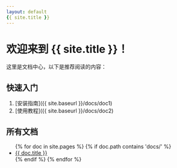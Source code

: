 ```yaml
---
layout: default
{{ site.title }}
---
```


# 欢迎来到 {{ site.title }}！

这里是文档中心，以下是推荐阅读的内容：

## 快速入门
1. [安装指南]({{ site.baseurl }}/docs/doc1)
2. [使用教程]({{ site.baseurl }}/docs/doc2)

## 所有文档
<ul>
  {% for doc in site.pages %}
    {% if doc.path contains 'docs/' %}
      <li>
        <a href="{{ doc.url | relative_url }}">{{ doc.title }}</a>
      </li>
    {% endif %}
  {% endfor %}
</ul>